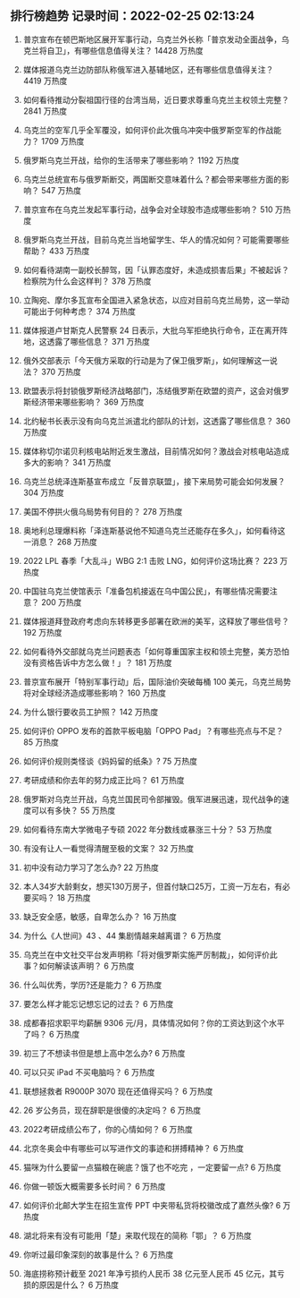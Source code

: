 
## 排行榜趋势 记录时间：2022-02-25 02:13:24
  
  1. 普京宣布在顿巴斯地区展开军事行动，乌克兰外长称「普京发动全面战争，乌克兰将自卫」，有哪些信息值得关注？ 14428 万热度
    
  2. 媒体报道乌克兰边防部队称俄军进入基辅地区，还有哪些信息值得关注？ 4419 万热度
    
  3. 如何看待推动分裂祖国行径的台湾当局，近日要求尊重乌克兰主权领土完整？ 2841 万热度
    
  4. 乌克兰的空军几乎全军覆没，如何评价此次俄乌冲突中俄罗斯空军的作战能力？ 1709 万热度
    
  5. 俄罗斯乌克兰开战，给你的生活带来了哪些影响？ 1192 万热度
    
  6. 乌克兰总统宣布与俄罗斯断交，两国断交意味着什么？都会带来哪些方面的影响？ 547 万热度
    
  7. 普京宣布在乌克兰发起军事行动，战争会对全球股市造成哪些影响？ 510 万热度
    
  8. 俄罗斯乌克兰开战，目前乌克兰当地留学生、华人的情况如何？可能需要哪些帮助？ 433 万热度
    
  9. 如何看待湖南一副校长醉驾，因「认罪态度好，未造成损害后果」不被起诉？检察院为什么会这样判？ 378 万热度
    
  10. 立陶宛、摩尔多瓦宣布全国进入紧急状态，以应对目前乌克兰局势，这一举动可能出于何种考虑？ 374 万热度
    
  11. 媒体报道卢甘斯克人民警察 24 日表示，大批乌军拒绝执行命令，正在离开阵地，这透露了哪些信息？ 371 万热度
    
  12. 俄外交部表示「今天俄方采取的行动是为了保卫俄罗斯」，如何理解这一说法？ 370 万热度
    
  13. 欧盟表示将封锁俄罗斯经济战略部门，冻结俄罗斯在欧盟的资产，这会对俄罗斯经济带来哪些影响？ 369 万热度
    
  14. 北约秘书长表示没有向乌克兰派遣北约部队的计划，这透露了哪些信息？ 360 万热度
    
  15. 媒体称切尔诺贝利核电站附近发生激战，目前情况如何？激战会对核电站造成多大的影响？ 341 万热度
    
  16. 乌克兰总统泽连斯基宣布成立「反普京联盟」，接下来局势可能会如何发展？ 304 万热度
    
  17. 美国不停拱火俄乌局势有何目的？ 278 万热度
    
  18. 奥地利总理爆料称「泽连斯基说他不知道乌克兰还能存在多久」，如何看待这一消息？ 268 万热度
    
  19. 2022 LPL 春季「大乱斗」WBG 2:1 击败 LNG，如何评价这场比赛？ 223 万热度
    
  20. 中国驻乌克兰使馆表示「准备包机接返在乌中国公民」，有哪些情况需要注意？ 200 万热度
    
  21. 媒体报道拜登政府考虑向东转移更多部署在欧洲的美军，这释放了哪些信号？ 192 万热度
    
  22. 如何看待外交部就乌克兰问题表态「如何尊重国家主权和领土完整，美方恐怕没有资格告诉中方怎么做！」？ 181 万热度
    
  23. 普京宣布展开「特别军事行动」后，国际油价突破每桶 100 美元，乌克兰局势将对全球经济造成哪些影响？ 160 万热度
    
  24. 为什么银行要收员工护照？ 142 万热度
    
  25. 如何评价 OPPO 发布的首款平板电脑「OPPO Pad」？有哪些亮点与不足？ 85 万热度
    
  26. 如何评价规则类怪谈《妈妈留的纸条》? 75 万热度
    
  27. 考研成绩和你去年的努力成正比吗？ 61 万热度
    
  28. 俄罗斯对乌克兰开战，乌克兰国民司令部摧毁。俄军进展迅速，现代战争的速度可以有多快？ 55 万热度
    
  29. 如何看待东南大学微电子专硕 2022 年分数线或暴涨三十分？ 53 万热度
    
  30. 有没有让人一看觉得清醒至极的文案？ 32 万热度
    
  31. 初中没有动力学习了怎么办? 22 万热度
    
  32. 本人34岁大龄剩女，想买130万房子，但首付缺口25万，工资一万左右，有必要买吗？ 18 万热度
    
  33. 缺乏安全感，敏感，自卑怎么办？ 16 万热度
    
  34. 为什么《人世间》43 、44 集剧情越来越离谱？ 6 万热度
    
  35. 乌克兰在中文社交平台发声明称「将对俄罗斯实施严厉制裁」，如何评价此事？如何解读该声明？ 6 万热度
    
  36. 什么叫优秀，学历?还是能力？ 6 万热度
    
  37. 要怎么样才能忘记想忘记的过去？ 6 万热度
    
  38. 成都春招求职平均薪酬 9306 元/月，具体情况如何？你的工资达到这个水平了吗？ 6 万热度
    
  39. 初三了不想读书但是想上高中怎么办? 6 万热度
    
  40. 可以只买 iPad 不买电脑吗？ 6 万热度
    
  41. 联想拯救者 R9000P 3070 现在还值得买吗？ 6 万热度
    
  42. 26 岁公务员，现在辞职是很傻的决定吗？ 6 万热度
    
  43. 2022考研成绩公布了，你的心情如何？ 6 万热度
    
  44. 北京冬奥会中有哪些可以写进作文的事迹和拼搏精神？ 6 万热度
    
  45. 猫咪为什么要留一点猫粮在碗底？饿了也不吃完 ，一定要留一点? 6 万热度
    
  46. 你做一顿饭大概需要多长时间？ 6 万热度
    
  47. 如何评价北邮大学生在招生宣传 PPT 中夹带私货将校徽改成了嘉然头像? 6 万热度
    
  48. 湖北将来有没有可能用「楚」来取代现在的简称「鄂」？ 6 万热度
    
  49. 你听过最印象深刻的故事是什么？ 6 万热度
    
  50. 海底捞称预计截至 2021 年净亏损约人民币 38 亿元至人民币 45 亿元，其亏损的原因是什么？ 6 万热度
    